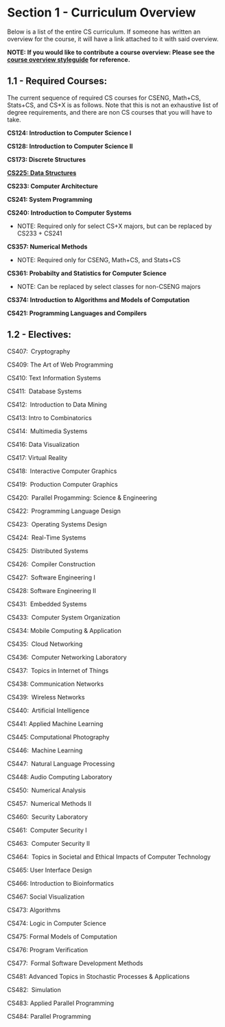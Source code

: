 # Section 1 - Curriculum Overview

Below is a list of the entire CS curriculum. If someone has written an overview for the course, it will have a link attached to it with said overview.

**NOTE: If you would like to contribute a course overview: Please see the [course overview styleguide](https://github.com/mersaults/uiuc-cs-wiki/blob/main/styleguides/overviewstyleguide.md) for reference.**

## 1.1 - Required Courses:
The current sequence of required CS courses for CSENG, Math+CS, Stats+CS, and CS+X is as follows. Note that this is not an exhaustive list of degree requirements, and there are non CS courses that you will have to take.

**CS124: Introduction to Computer Science I** 

**CS128: Introduction to Computer Science II** 

**CS173: Discrete Structures** 

[**CS225: Data Structures**](https://github.com/mersaults/uiuc-cs/blob/main/guide/courseoverviews/cs225.md)

**CS233: Computer Architecture** 

**CS241: System Programming** 

**CS240: Introduction to Computer Systems** 
 * NOTE: Required only for select CS+X majors, but can be replaced by CS233 + CS241

**CS357: Numerical Methods**
 * NOTE: Required only for CSENG, Math+CS, and Stats+CS

**CS361: Probabilty and Statistics for Computer Science**
 * NOTE: Can be replaced by select classes for non-CSENG majors

**CS374: Introduction to Algorithms and Models of Computation**

**CS421: Programming Languages and Compilers**

## 1.2 - Electives:

CS407: Cryptography

CS409: The Art of Web Programming 

CS410: Text Information Systems

CS411: Database Systems 

CS412: Introduction to Data Mining

CS413: Intro to Combinatorics 

CS414: Multimedia Systems

CS416: Data Visualization

CS417: Virtual Reality

CS418: Interactive Computer Graphics

CS419: Production Computer Graphics

CS420: Parallel Progamming: Science & Engineering

CS422: Programming Language Design

CS423: Operating Systems Design

CS424: Real-Time Systems

CS425: Distributed Systems

CS426: Compiler Construction

CS427: Software Engineering I

CS428: Software Engineering II

CS431: Embedded Systems

CS433: Computer System Organization

CS434: Mobile Computing & Application

CS435: Cloud Networking

CS436: Computer Networking Laboratory

CS437: Topics in Internet of Things

CS438: Communication Networks

CS439: Wireless Networks

CS440: Artificial Intelligence

CS441: Applied Machine Learning

CS445: Computational Photography

CS446: Machine Learning

CS447: Natural Language Processing

CS448: Audio Computing Laboratory

CS450: Numerical Analysis

CS457: Numerical Methods II

CS460: Security Laboratory 

CS461: Computer Security I

CS463: Computer Security II 

CS464: Topics in Societal and Ethical Impacts of Computer Technology

CS465: User Interface Design

CS466: Introduction to Bioinformatics

CS467: Social Visualization

CS473: Algorithms

CS474: Logic in Computer Science

CS475: Formal Models of Computation 

CS476: Program Verification 

CS477: Formal Software Development Methods

CS481: Advanced Topics in Stochastic Processes & Applications

CS482: Simulation

CS483: Applied Parallel Programming

CS484: Parallel Programming

